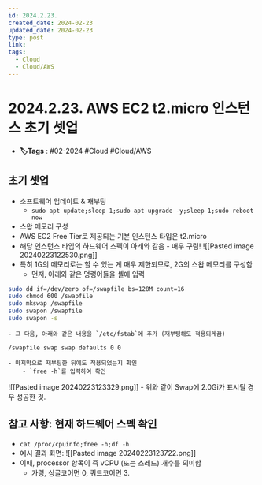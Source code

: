```yaml
---
id: 2024.2.23.
created_date: 2024-02-23
updated_date: 2024-02-23
type: post
link: 
tags:
  - Cloud
  - Cloud/AWS
---
```


# 2024.2.23. AWS EC2 t2.micro 인스턴스 초기 셋업
- **🏷️Tags** :   #02-2024 #Cloud #Cloud/AWS 

## 초기 셋업
- 소프트웨어 업데이트 & 재부팅
	- `sudo apt update;sleep 1;sudo apt upgrade -y;sleep 1;sudo reboot now`
- 스왑 메모리 구성
- AWS EC2 Free Tier로 제공되는 기본 인스턴스 타입은 t2.micro
- 해당 인스턴스 타입의 하드웨어 스펙이 아래와 같음 - 매우 구림!
![[Pasted image 20240223122530.png]]
- 특히 1G의 메모리로는 할 수 있는 게 매우 제한되므로, 2G의 스왑 메모리를 구성함
	- 먼저, 아래와 같은 명령어들을 셸에 입력
```bash
sudo dd if=/dev/zero of=/swapfile bs=128M count=16
sudo chmod 600 /swapfile
sudo mkswap /swapfile
sudo swapon /swapfile
sudo swapon -s
``` 
	- 그 다음, 아래와 같은 내용을 `/etc/fstab`에 추가 (재부팅해도 적용되게끔)
```
/swapfile swap swap defaults 0 0
```
	- 마지막으로 재부팅한 뒤에도 적용되었는지 확인
		- `free -h`를 입력하여 확인

![[Pasted image 20240223123329.png]]
		- 위와 같이 Swap에 2.0Gi가 표시될 경우 성공한 것.

## 참고 사항: 현재 하드웨어 스펙 확인
- `cat /proc/cpuinfo;free -h;df -h`
- 예시 결과 화면:
![[Pasted image 20240223123722.png]]
- 이때, processor 항목이 즉 vCPU (또는 스레드) 개수를 의미함
	- 가령, 싱글코어면 0, 쿼드코어면 3.